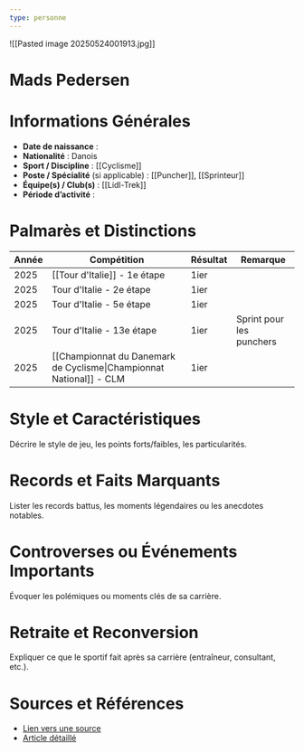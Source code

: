 ```yaml
---
type: personne
---
```

![[Pasted image 20250524001913.jpg]]
# Mads Pedersen

# Informations Générales
- **Date de naissance** :  
- **Nationalité** : Danois
- **Sport / Discipline** : [[Cyclisme]]
- **Poste / Spécialité** (si applicable) : [[Puncher]], [[Sprinteur]] 
- **Équipe(s) / Club(s)** :  [[Lidl-Trek]]
- **Période d’activité** :  

# Palmarès et Distinctions
| Année | Compétition                                                         | Résultat | Remarque                 |
| ----- | ------------------------------------------------------------------- | -------- | ------------------------ |
| 2025  | [[Tour d'Italie]] - 1e étape                                        | 1ier     |                          |
| 2025  | Tour d'Italie - 2e étape                                            | 1ier     |                          |
| 2025  | Tour d'Italie - 5e étape                                            | 1ier     |                          |
| 2025  | Tour d'Italie - 13e étape                                           | 1ier     | Sprint pour les punchers |
| 2025  | [[Championnat du Danemark de Cyclisme\|Championnat National]] - CLM | 1ier     |                          |

# Style et Caractéristiques
Décrire le style de jeu, les points forts/faibles, les particularités.

# Records et Faits Marquants
Lister les records battus, les moments légendaires ou les anecdotes notables.

# Controverses ou Événements Importants
Évoquer les polémiques ou moments clés de sa carrière.

# Retraite et Reconversion
Expliquer ce que le sportif fait après sa carrière (entraîneur, consultant, etc.).

# Sources et Références
- [Lien vers une source](#)
- [Article détaillé](#)
